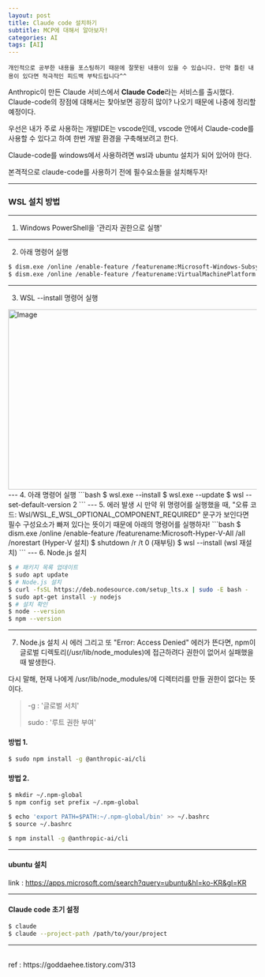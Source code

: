```yaml
---
layout: post
title: Claude code 설치하기
subtitle: MCP에 대해서 알아보자!
categories: AI
tags: [AI]
---
```


`개인적으로 공부한 내용을 포스팅하기 때문에 잘못된 내용이 있을 수 있습니다. 만약 틀린 내용이 있다면 적극적인 피드백 부탁드립니다^^`


Anthropic이 만든 Claude 서비스에서 **Claude Code**라는 서비스를 출시했다.
Claude-code의 장점에 대해서는 찾아보면 굉장히 많이? 나오기 때문에 나중에 정리할 예정이다.

우선은 내가 주로 사용하는 개발IDE는 vscode인데, vscode 안에서 Claude-code를 사용할 수 있다고 하여 한번 개발 환경을 구축해보려고 한다.

Claude-code를 windows에서 사용하려면 wsl과 ubuntu 설치가 되어 있어야 한다.

본격적으로 claude-code를 사용하기 전에 필수요소들을 설치해두자!

---
### WSL 설치 방법
---
1. Windows PowerShell을 '관리자 권한으로 실행'
---
2. 아래 명령어 실행
```bash
$ dism.exe /online /enable-feature /featurename:Microsoft-Windows-Subsystem-Linux /all /norestart
$ dism.exe /online /enable-feature /featurename:VirtualMachinePlatform /all /norestart
```
---
3. WSL --install 명령어 실행
<img width="859" height="365" alt="Image" src="https://github.com/user-attachments/assets/5616349b-f736-42fb-bc85-346768c3139b" />
---
4. 아래 명령어 실행
```bash
$ wsl.exe --install
$ wsl.exe --update
$ wsl --set-default-version 2
```
---
5. 에러 발생 시
만약 위 명령어를 실행했을 때, "오류 코드: Wsl/WSL_E_WSL_OPTIONAL_COMPONENT_REQUIRED" 문구가 보인다면 필수 구성요소가 빠져 있다는 뜻이기 때문에 아래의 명령어를 실행하자!
```bash
$ dism.exe /online /enable-feature /featurename:Microsoft-Hyper-V-All /all /norestart (Hyper-V 설치)
$ shutdown /r /t 0 (재부팅)
$ wsl --install (wsl 재설치)
```
---
6. Node.js 설치

```bash
$ # 패키지 목록 업데이트
$ sudo apt update
$ # Node.js 설치
$ curl -fsSL https://deb.nodesource.com/setup_lts.x | sudo -E bash -
$ sudo apt-get install -y nodejs
$ # 설치 확인
$ node --version
$ npm --version
```
---
7. Node.js 설치 시 에러
그리고 또 "Error: Access Denied" 에러가 뜬다면, npm이 글로벌 디렉토리(/usr/lib/node_modules)에 접근하려다 권한이 없어서 실패했을 때 발생한다.

다시 말해, 현재 나에게 /usr/lib/node_modules/에 디렉터리를 만들 권한이 없다는 뜻이다.

> -g : '글로벌 서치'
> 
> sudo : '루트 권한 부여'

#### 방법 1.
```bash
$ sudo npm install -g @anthropic-ai/cli
```

#### 방법 2.
```bash
$ mkdir ~/.npm-global
$ npm config set prefix ~/.npm-global

$ echo 'export PATH=$PATH:~/.npm-global/bin' >> ~/.bashrc
$ source ~/.bashrc

$ npm install -g @anthropic-ai/cli
```

---
#### ubuntu 설치
link : https://apps.microsoft.com/search?query=ubuntu&hl=ko-KR&gl=KR

---
#### Claude code 초기 설정
```bash
$ claude
$ claude --project-path /path/to/your/project
```





<hr>
<br>
ref : https://goddaehee.tistory.com/313